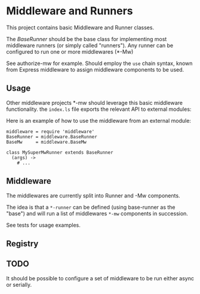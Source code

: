 # Middleware and Runners

This project contains basic Middleware and Runner classes.

The *BaseRunner* should be the base class for implementing most middleware runners (or simply called "runners").
Any runner can be configured to run one or more middlewares (*-Mw)

See authorize-mw for example. Should employ the `use` chain syntax,
known from Express middleware to assign middleware components to be used.

## Usage

Other middleware projects *-mw should leverage this basic middleware functionality.
the `index.ls` file exports the relevant API to external modules:

Here is an example of how to use the middleware from an external module:

```livescript
middleware = require 'middleware'
BaseRunner = middleware.BaseRunner
BaseMw     = middleware.BaseMw

class MySuperMwRunner extends BaseRunner
  (args) ->
    # ...
```

## Middleware

The middlewares are currently split into Runner and -Mw components.

The idea is that a `*-runner` can be defined (using base-runner as the "base") and will run a list of middlewares `*-mw`
components in succession.

See tests for usage examples.

## Registry

## TODO

It should be possible to configure a set of middleware to be run either async or serially.
